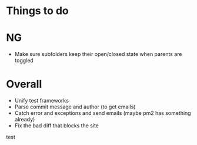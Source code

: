 # Things to do

# NG
* Make sure subfolders keep their open/closed state when parents are toggled

# Overall
* Unify test frameworks
* Parse commit message and author (to get emails)
* Catch error and exceptions and send emails (maybe pm2 has something already)
* Fix the bad diff that blocks the site

test

